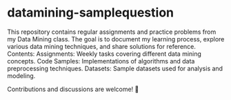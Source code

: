 # datamining-samplequestion


This repository contains regular assignments and practice problems from my Data Mining class. The goal is to document my learning process, explore various data mining techniques, and share solutions for reference.  Contents:
Assignments: Weekly tasks covering different data mining concepts. 
Code Samples: Implementations of algorithms and data preprocessing techniques. 
Datasets: Sample datasets used for analysis and modeling. 

Contributions and discussions are welcome! 🚀
